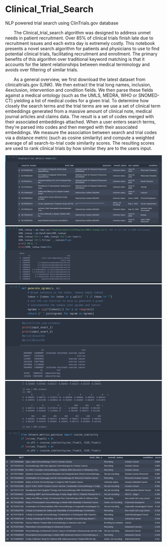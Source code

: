 # **Clinical_Trial_Search**
NLP powered trial search using ClinTrials.gov database



&nbsp;&nbsp;&nbsp;&nbsp;&nbsp;&nbsp;&nbsp;The Clinical_trial_search algorithm was designed to address unmet needs in patient recruitment. Over 85% of clinical trials finish late due to recruitment issues and each extra day is extremely costly. This notebook presents a novel search algorithm for patients and physicians to use to find potential clinical trials, facilitating recruitment and enrollment. The primary benefits of this algorithm over traditional keyword matching is that it accounts for the latent relationships between medical terminology and avoids over filtering of similar trials.  


&nbsp;&nbsp;&nbsp;&nbsp;&nbsp;&nbsp;&nbsp;As a general overview, we first download the latest dataset from clinicaltrials.gov (LINK). We then extract the trial long names, inclusion, 4exclusion, intervention and condition fields. We then parse these fields against a medical ontology (such as the UMLS, MEDRA, WHO or SNOMED-CT) yielding a list of medical codes for a given trial. To determine how closely the search terms and the trial terms are we use a set of clinical term embeddings generated from a massive amount of clinical note, medical journal articles and claims data. The result is a set of codes merged with their associated embeddings attached. When a user enters search terms, they're parsed into codes and then merged with their associated embeddings. We measure the association between search and trial codes via a distance metric (such as cosine similarity) and compute a weighted average of all search-to-trial code similarity scores. The resulting scores are used to rank clinical trials by how similar they are to the users input.  




<center><img src='unrankedNCTs.png'></img></center>


<center><img src='ULMS.png'></img></center>


<center><img src='ngrams.png'></img></center>


<center><img src='ngramCUIs.png'></img></center>


<center><img src='cosinesim.png'></img></center>


<center><img src='rankedNCTs.png'></img></center>
